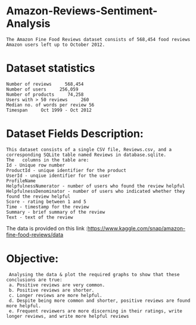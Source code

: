 # Amazon-Reviews-Sentiment-Analysis

    The Amazon Fine Food Reviews dataset consists of 568,454 food reviews Amazon users left up to October 2012.

# Dataset statistics
    Number of reviews     568,454
    Number of users     256,059
    Number of products     74,258
    Users with > 50 reviews     260
    Median no. of words per review 56
    Timespan     Oct 1999 - Oct 2012

# Dataset Fields Description:
    This dataset consists of a single CSV file, Reviews.csv, and a corresponding SQLite table named Reviews in database.sqlite. 
    The   columns in the table are:
    Id - Unique row number
    ProductId - unique identifier for the product
    UserId - unqiue identifier for the user
    ProfileName
    HelpfulnessNumerator - number of users who found the review helpful
    HelpfulnessDenominator - number of users who indicated whether they found the review helpful
    Score - rating between 1 and 5
    Time - timestamp for the review
    Summary - brief summary of the review
    Text - text of the review

The data is provided on this link :https://www.kaggle.com/snap/amazon-fine-food-reviews/data

# Objective:

     Analysing the data & plot the required graphs to show that these conclusions are true:
     a. Positive reviews are very common.
     b. Positive reviews are shorter.
     c. Longer reviews are more helpful.
     d. Despite being more common and shorter, positive reviews are found more helpful.
     e. Frequent reviewers are more discerning in their ratings, write longer reviews, and write more helpful reviews
